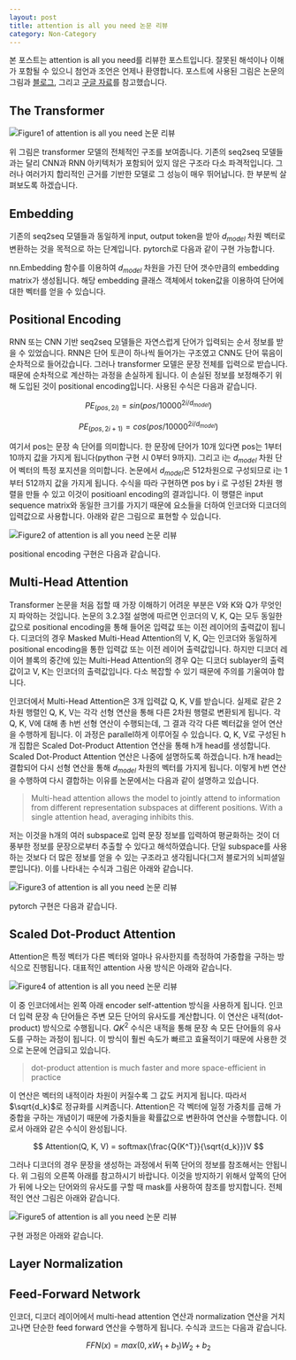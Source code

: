```yaml
---
layout: post
title: attention is all you need 논문 리뷰
category: Non-Category
---
```


본 포스트는 attention is all you need를 리뷰한 포스트입니다.
잘못된 해석이나 이해가 포함될 수 있으니 첨언과 조언은 언제나 환영합니다.
포스트에 사용된 그림은 논문의 그림과 [블로그](https://towardsdatascience.com/how-to-code-the-transformer-in-pytorch-24db27c8f9ec), 그리고 [구글 자료](https://drive.google.com/file/d/0B8BcJC1Y8XqobGNBYVpteDdFOWc/view)를 참고했습니다.

## The Transformer

![](/public/img/attention_is_all_you_need_figure1.JPG "Figure1 of attention is all you need 논문 리뷰")

위 그림은 transformer 모델의 전체적인 구조를 보여줍니다.
기존의 seq2seq 모델들과는 달리 CNN과 RNN 아키텍처가 포함되어 있지 않은 구조라 다소 파격적입니다.
그러나 여러가지 합리적인 근거를 기반한 모델로 그 성능이 매우 뛰어납니다.
한 부분씩 살펴보도록 하겠습니다.

## Embedding

기존의 seq2seq 모델들과 동일하게 input, output token을 받아 $d_{model}$ 차원 벡터로 변환하는 것을 목적으로 하는 단계입니다.
pytorch로 다음과 같이 구현 가능합니다.

<script src="https://gist.github.com/kh-mo/72919f0ecb434a0fe27551f880394f4e.js"></script>

nn.Embedding 함수를 이용하여 $d_{model}$ 차원을 가진 단어 갯수만큼의 embedding matrix가 생성됩니다.
해당 embedding 클래스 객체에서 token값을 이용하여 단어에 대한 벡터를 얻을 수 있습니다.

## Positional Encoding

RNN 또는 CNN 기반 seq2seq 모델들은 자연스럽게 단어가 입력되는 순서 정보를 받을 수 있었습니다.
RNN은 단어 토큰이 하나씩 들어가는 구조였고 CNN도 단어 묶음이 순차적으로 들어갔습니다.
그러나 transformer 모델은 문장 전체를 입력으로 받습니다.
때문에 순차적으로 계산하는 과정을 손실하게 됩니다.
이 손실된 정보를 보정해주기 위해 도입된 것이 positional encoding입니다.
사용된 수식은 다음과 같습니다.

$$ PE_{(pos, 2i)} = sin(pos/10000^{2i/d_{model}}) $$

$$ PE_{(pos, 2i+1)} = cos(pos/10000^{2i/d_{model}}) $$

여기서 pos는 문장 속 단어를 의미합니다.
한 문장에 단어가 10개 있다면 pos는 1부터 10까지 값을 가지게 됩니다(python 구현 시 0부터 9까지).
그리고 i는 $d_{model}$ 차원 단어 벡터의 특정 포지션을 의미합니다.
논문에서 $d_{model}$은 512차원으로 구성되므로 i는 1부터 512까지 값을 가지게 됩니다.
수식을 따라 구현하면 pos by i 로 구성된 2차원 행렬을 만들 수 있고 이것이 positioanl encoding의 결과입니다.
이 행렬은 input sequence matrix와 동일한 크기를 가지기 때문에 요소들을 더하여 인코더와 디코더의 입력값으로 사용합니다.
아래와 같은 그림으로 표현할 수 있습니다. 

![](/public/img/attention_is_all_you_need_figure2.JPG "Figure2 of attention is all you need 논문 리뷰")

positional encoding 구현은 다음과 같습니다.

<script src="https://gist.github.com/kh-mo/6a774bba6ae97a507b80810351602584.js"></script>

## Multi-Head Attention

Transformer 논문을 처음 접할 때 가장 이해하기 어려운 부분은 V와 K와 Q가 무엇인지 파악하는 것입니다.
논문의 3.2.3절 설명에 따르면 인코더의 V, K, Q는 모두 동일한 값으로 positional encoding을 통해 들어온 입력값 또는 이전 레이어의 출력값이 됩니다.
디코더의 경우 Masked Multi-Head Attention의 V, K, Q는 인코더와 동일하게 positional encoding을 통한 입력값 또는 이전 레이어 출력값입니다.
하지만 디코더 레이어 블록의 중간에 있는 Multi-Head Attention의 경우 Q는 디코더 sublayer의 출력값이고 V, K는 인코더의 출력값입니다.
다소 복잡할 수 있기 때문에 주의를 기울여야 합니다.

인코더에서 Multi-Head Attention은 3개 입력값 Q, K, V를 받습니다.
실제로 같은 2차원 행렬인 Q, K, V는 각각 선형 연산을 통해 다른 2차원 행렬로 변환되게 됩니다.
각 Q, K, V에 대해 총 h번 선형 연산이 수행되는데, 그 결과 각각 다른 벡터값을 얻어 연산을 수행하게 됩니다.
이 과정은 parallel하게 이루어질 수 있습니다.
Q, K, V로 구성된 h개 집합은 Scaled Dot-Product Attention 연산을 통해 h개 head를 생성합니다.
Scaled Dot-Product Attention 연산은 나중에 설명하도록 하겠습니다.
h개 head는 결합되어 다시 선형 연산을 통해 $d_{model}$ 차원의 벡터를 가지게 됩니다.
이렇게 h번 연산을 수행하여 다시 결합하는 이유를 논문에서는 다음과 같이 설명하고 있습니다.

> Multi-head attention allows the model to jointly attend to information from different representation subspaces at different positions. With a single attention head, averaging inhibits this.

저는 이것을 h개의 여러 subspace로 입력 문장 정보를 입력하여 평균화하는 것이 더 풍부한 정보를 문장으로부터 추출할 수 있다고 해석하였습니다.
단일 subspace를 사용하는 것보다 더 많은 정보를 얻을 수 있는 구조라고 생각됩니다(그저 블로거의 뇌피셜일 뿐입니다).
이를 나타내는 수식과 그림은 아래와 같습니다.
 
![](/public/img/attention_is_all_you_need_figure3.JPG "Figure3 of attention is all you need 논문 리뷰")

pytorch 구현은 다음과 같습니다.

<script src="https://gist.github.com/kh-mo/e0a0116b01f3091c7b5146fd7abc3a66.js"></script>

## Scaled Dot-Product Attention

Attention은 특정 벡터가 다른 벡터와 얼마나 유사한지를 측정하여 가중합을 구하는 방식으로 진행됩니다.
대표적인 attention 사용 방식은 아래와 같습니다.

![](/public/img/attention_is_all_you_need_figure4.JPG "Figure4 of attention is all you need 논문 리뷰")

이 중 인코더에서는 왼쪽 아래 encoder self-attention 방식을 사용하게 됩니다.
인코더 입력 문장 속 단어들은 주변 모든 단어의 유사도를 계산합니다.
이 연산은 내적(dot-product) 방식으로 수행됩니다.
$Q{K^2}$ 수식은 내적을 통해 문장 속 모든 단어들의 유사도를 구하는 과정이 됩니다.
이 방식이 훨씬 속도가 빠르고 효율적이기 때문에 사용한 것으로 논문에 언급되고 있습니다.

> dot-product attention is much faster and more space-efficient in practice

이 연산은 벡터의 내적이라 차원이 커질수록 그 값도 커지게 됩니다.
따라서 $\sqrt{d_k}$로 정규화를 시켜줍니다.
Attention은 각 벡터에 일정 가중치를 곱해 가중합을 구하는 개념이기 때문에 가중치들을 확률값으로 변환하여 연산을 수행합니다.
이로서 아래와 같은 수식이 완성됩니다.

$$ Attention(Q, K, V) = softmax(\frac{Q{K^T}}{\sqrt{d_k}})V $$

그러나 디코더의 경우 문장을 생성하는 과정에서 뒤쪽 단어의 정보를 참조해서는 안됩니다.
위 그림의 오른쪽 아래를 참고하시기 바랍니다.
이것을 방지하기 위해서 앞쪽의 단어가 뒤에 나오는 단어와의 유사도를 구할 때 mask를 사용하여 참조를 방지합니다.
전체적인 연산 그림은 아래와 같습니다.

![](/public/img/attention_is_all_you_need_figure5.JPG "Figure5 of attention is all you need 논문 리뷰")

구현 과정은 아래와 같습니다.

<script src="https://gist.github.com/kh-mo/0776a177a5423eb039080e083e22f433.js"></script>

## Layer Normalization

## Feed-Forward Network

인코더, 디코더 레이어에서 multi-head attention 연산과 normalization 연산을 거치고나면 단순한 feed forward 연산을 수행하게 됩니다.
수식과 코드는 다음과 같습니다.

$$ FFN(x) = max(0, xW_1 + b_1)W_2+b_2 $$  

<script src="https://gist.github.com/kh-mo/24f1fbbbc9f4e3950d4be03d3fa367d3.js"></script>
